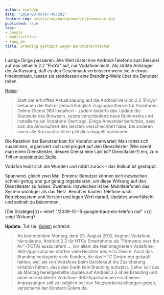 ```yaml
---
author: isotopp
date: "2010-08-06T07:49:29Z"
feature-img: assets/img/background/rijksmuseum.jpg
published: true
tags:
- google
- mobiltelefon
- lang_de
title: Branding gestoppt wegen Benutzerprotesten
---
```

Lustige Dinge passieren. Alle Welt rüstet ihre Android-Telefone zum Beispiel
auf das aktuelle 2.2 "FroYo" auf, nur Vodafone nicht. Als strikte Anhänger
der Auffassung, daß es den Geschmack verbessern wenn sie in etwas
hineinpinkeln, lassen sie stattdessen eine Branding-Welle über die Benutzer
rollen.

[Heise](http://www.heise.de/newsticker/meldung/HTC-Desire-Vodafone-Branding-durch-die-Hintertuer-1051598.html):

> Statt der erhofften Aktualisierung auf die Android-Version 2.2 (Froyo)
> bekamen die Nutzer jedoch lediglich Zugangssoftware für Vodafones
> Online-Dienst 360 installiert – zudem änderte das Update die Startseite
> des Browsers, setzte verschiedene neue Bookmarks und installierte ein
> Vodafone-Startlogo. Einige Anwender berichten, dass sich die Akkulaufzeit
> des Gerätes verschlechtert habe, bei anderen seien alle Kurznachrichten
> plötzlich doppelt vorhanden.

Die Reaktion der Benutzer kam für Vodafon unerwartet: Man rottet sich
zusammen, organisiert sich und prügelt auf den Dienstleister (Wie nennt man
einen Dienstleister, dessen Dienst eine Last ist? Dienstlaster?) ein, zum
Teil an
[prominenter Stelle](http://www.facebook.com/vodafoneDE?v=wall).

Vodafon leckt sich die Wunden und robbt zurück - das Rollout ist gestoppt.

Spannend, gleich zwei Mal. Erstens: Benutzer können sich inzwischen schnell
genug und gut genug organisieren, um diese Wirkung auf den Dienstleister zu
haben. Zweitens: Inzwischen ist bei Mobiltelefonen das System wichtiger als
das Netz. Benutzer kaufen Telefone nach Betriebssystem und Version und legen
Wert darauf, Updates unverfälscht und zeitnah zu bekommen.

[Die Strategie]({{< relref "/2009-12-15-google-baut-ein-telefon.md" >}})
zeigt Wirkung?

**Update:** Tut sie. [Golem](http://www.golem.de/1008/77377.html) schreibt: 

> Ab kommendem Montag, dem 23. August 2010, beginnt Vodafone hierzulande,
> Android 2.2 für HTCs Smartphone als "Firmware over the Air" (FOTA)
> auszuliefern…. Vor allem die fest integrierten Vodafone-360-Applikationen
> störten viele Besitzer des HTC Desire. Auch das Branding verärgerte viele
> Kunden, die das HTC Desire nur gekauft hatten, weil sie von Vodafone beim
> Gerätekauf die Zusicherung erhalten hätten, dass das Gerät kein Branding
> aufweist. Daher soll das ab Montag bereitgestellte Update auf Android 2.2
> ohne Branding und ohne vorinstallierte Vodafone-360-Applikationen
> erscheinen. Anpassungen soll es lediglich bei den Netzwerkeinstellungen
> geben, versicherte der Konzern Golem.de.
